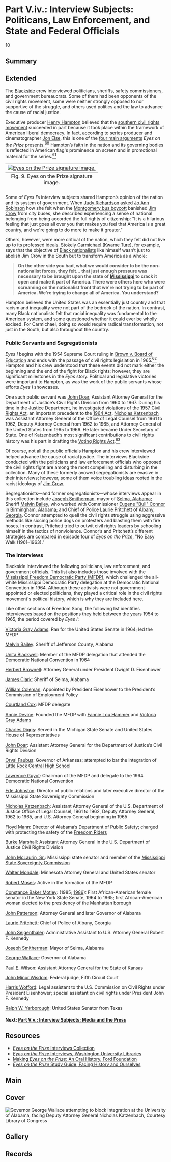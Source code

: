 # Part V.iv.: Interview Subjects: Politicans, Law Enforcement, and State and Federal Officials

10

## Summary

## Extended

The [Blackside](/2-making-television-history#Blackside) crew interviewed politicians, sheriffs, safety commissioners, and government bureaucrats. Some of them had been opponents of the civil rights movement, some were neither strongly opposed to nor supportive of the struggle, and others used politics and the law to advance the cause of racial justice. 

Executive producer [Henry Hampton](/exhibits/eotp/2-making-television-history#HenryHampton) believed that the [southern civil rights movement](https://americanarchive.org/exhibits/civil-rights) succeeded in part because it took place within the framework of American liberal democracy. In fact, according to series producer and cinematographer [Jon Else](/2-making-television-history#JonElse), this is one of the [four main arguments](/2-making-television-history#Arguments) *Eyes on the Prize* presents.[<sup>60</sup>](/exhibits/eotp/notes#60) Hampton’s faith in the nation and its governing bodies is reflected in American flag's prominence on screen and in promotional material for the series.[<sup>61</sup>](/exhibits/eotp/notes#61)

<table class="exhibit-image">
<caption align="bottom" class="exhibit-caption">Fig. 9. <span style="font-style: normal;">Eyes on the Prize</span> signature image.</caption>
<tr><td><a href="https://s3.amazonaws.com/americanarchive.org/exhibits/eotp_promo_image.jpg" target="_blank"><img src="https://s3.amazonaws.com/americanarchive.org/exhibits/eotp_promo_image.jpg" alt="Eyes on the Prize signature image."/></a></td></tr>
</table>

Some of *Eyes I*’s interview subjects shared Hampton’s opinion of the nation and its system of government. When [Judy Richardson](/2-making-television-history#JudyRichardson) asked [Jo Ann Robinson](https://americanarchive.org/catalog/cpb-aacip-151-wh2d796b02?start=1505.79&end=1551.67http://americanarchive.org/catalog/cpb-aacip_151-wh2d796b02#at_1508_s) how she felt when the [Montgomery bus boycott](https://kinginstitute.stanford.edu/liberation-curriculum/create-your-own-classroom-activity/montgomery-bus-boycott) banished [Jim Crow](https://www.pbs.org/wgbh/americanexperience/features/freedom-riders-jim-crow-laws/) from city buses, she described experiencing a sense of national belonging from being accorded the full rights of citizenship: "It is a hilarious feeling that just goes all over you that makes you feel that America is a great country, and we're going to do more to make it greater."

Others, however, were more critical of the nation, which they felt did not live up to its professed ideals. [Stokely Carmichael (Kwame Ture)](https://americanarchive.org/catalog/cpb-aacip-151-7659c6sr1g?start=1319.25&end=1351.55), for example, says that the objective of [Black nationalists](https://kinginstitute.stanford.edu/encyclopedia/black-nationalism) like himself wasn’t just to abolish Jim Crow in the South but to transform America as a whole:

>**On the other side you had, what we would consider to be the non-nationalist forces, they felt… that just enough pressure was necessary to be brought upon the state of [Mississippi](https://civilrightstrail.com/state/mississippi/) to crack it open and make it part of America. There were others here who were screaming on the nationalist front that we're not trying to be part of America. We're trying to change all of America. You understand?** 

Hampton believed the United States was an essentially just country and that racism and inequality were not part of the bedrock of the nation. In contrast, many Black nationalists felt that racial inequality was fundamental to the American system, and some questioned whether it could ever be wholly excised. For Carmichael, doing so would require radical transformation, not just in the South, but also throughout the country.

### Public Servants and Segregationists

*Eyes I* begins with the 1954 Supreme Court ruling in [Brown v. Board of Education](https://www.oyez.org/cases/1940-1955/347us483) and ends with the passage of civil rights legislation in 1965.[<sup>62</sup>](/exhibits/eotp/notes#62) Hampton and his crew understood that these events did not mark either the beginning and the end of the fight for Black rights; however, they are significant milestones in the *Eyes* story. Political and legislative victories were important to Hampton, as was the work of the public servants whose efforts *Eyes I* showcases.  

One such public servant was [John Doar](https://americanarchive.org/catalog/cpb-aacip_151-dr2p55f743), Assistant Attorney General for the Department of Justice’s Civil Rights Division from 1960 to 1967. During his time in the Justice Department, he investigated violations of the [1957 Civil Rights Act](https://www.eisenhowerlibrary.gov/research/online-documents/civil-rights-act-1957), an important precedent to the [1964 Act](https://www.ourdocuments.gov/doc.php?flash=false&doc=97). [Nicholas Katzenbach](https://americanarchive.org/catalog/cpb-aacip_151-dn3zs2m30f) was Assistant Attorney General of the Office of Legal Counsel from 1961 to 1962, Deputy Attorney General from 1962 to 1965, and Attorney General of the United States from 1965 to 1966. He later became Under Secretary of State. One of Katzenbach’s most significant contributions to civil rights history was his part in drafting the [Voting Rights Act](https://www.ourdocuments.gov/doc.php?flash=false&doc=100).[<sup>63</sup>](/exhibits/eotp/notes#63)

Of course, not all the public officials Hampton and his crew interviewed helped advance the cause of racial justice. The interviews Blackside conducted with the politicians and law enforcement officials who opposed the civil rights fight are among the most compelling and disturbing in the collection. Many of these formerly avowed segregationists are evasive in their interviews; however, some of them voice troubling ideas rooted in the racist ideology of [Jim Crow](https://www.pbs.org/wgbh/americanexperience/features/freedom-riders-jim-crow-laws/). 

Segregationists—and former segregationists—whose interviews appear in this collection include [Joseph Smitherman](https://americanarchive.org/catalog/cpb-aacip_151-m03xs5k88f), mayor of [Selma, Alabama](https://civilrightstrail.com/destination/selma/); Sheriff [Melvin Bailey](https://americanarchive.org/catalog/cpb-aacip_151-4f1mg7gg86), who worked with Commissioner [Eugene "Bull" Connor](https://kinginstitute.stanford.edu/encyclopedia/connor-theophilus-eugene-bull) in [Birmingham, Alabama](https://civilrightstrail.com/destination/birmingham/); and Chief of Police [Laurie Pritchett](https://americanarchive.org/catalog/cpb-aacip_151-sq8qb9w27j) of [Albany, Georgia](https://civilrightstrail.com/destination/albany/). Connor attempted to quell the civil rights struggle using aggressive methods like siccing police dogs on protesters and blasting them with fire hoses. In contrast, Pritchett tried to outwit civil rights leaders by schooling himself in the tactics of nonviolence. Connor’s and Pritchett’s different strategies are compared in episode four of *Eyes on the Prize*, "No Easy Walk (1961–1963)." 

### The Interviews

Blackside interviewed the following politicians, law enforcement, and government officials. This list also includes those involved with the [Mississippi Freedom Democratic Party (MFDP)](https://snccdigital.org/inside-sncc/alliances-relationships/mfdp/), which challenged the all-white Mississippi Democratic Party delegation at the Democratic National Convention in 1964. Although these activists were not government-appointed or elected politicians, they played a critical role in the civil rights movement's political history, which is why they are included here.

Like other sections of Freedom Song, the following list identifies interviewees based on the positions they held between the years 1954 to 1965, the period covered by *Eyes I*:

[Victoria Gray Adams](https://americanarchive.org/catalog/cpb-aacip_151-rf5k931t3g): Ran for the United States Senate in 1964; led the MFDP

[Melvin Bailey](https://americanarchive.org/catalog/cpb-aacip_151-4f1mg7gg86): Sheriff of Jefferson County, Alabama 

[Unita Blackwell](https://americanarchive.org/catalog/cpb-aacip_151-0r9m32nw0m): Member of the MFDP delegation that attended the Democratic National Convention in 1964 

[Herbert Brownell](https://americanarchive.org/catalog/cpb-aacip_151-mg7fq9r17b): Attorney General under President Dwight D. Eisenhower

[James Clark](https://americanarchive.org/catalog/cpb-aacip_151-q814m92882): Sheriff of Selma, Alabama 

[William Coleman](https://americanarchive.org/catalog/cpb-aacip_151-fq9q23rr30): Appointed by President Eisenhower to the President’s Commission of Employment Policy

[Courtland Cox](https://americanarchive.org/catalog/cpb-aacip_151-9z9086402c): MFDP delegate

[Annie Devine](https://americanarchive.org/catalog/cpb-aacip_151-t14th8ch9f): Founded the MFDP with [Fannie Lou Hammer](https://www.blackpast.org/african-american-history/hamer-fannie-lou-1917-1977/) and [Victoria Gray Adams](https://americanarchive.org/catalog/cpb-aacip_151-rf5k931t3g)

[Charles Diggs](https://americanarchive.org/catalog/cpb-aacip_151-p843r0qr6v): Served in the Michigan State Senate and United States House of Representatives

[John Doar](https://americanarchive.org/catalog/cpb-aacip_151-dr2p55f743): Assistant Attorney General for the Department of Justice’s Civil Rights Division

[Orval Faubus](https://americanarchive.org/catalog/cpb-aacip_151-0k26970k16): Governor of Arkansas; attempted to bar the integration of [Little Rock Central High School](https://civilrightstrail.com/attraction/little-rock-central-high-school-national-historic-site/) 

[Lawrence Guyot](https://americanarchive.org/catalog/cpb-aacip_151-zk55d8ph2n): Chairman of the MFDP and delegate to the 1964 Democratic National Convention

[Erle Johnston](https://americanarchive.org/catalog/cpb-aacip_151-sx6445jc50): Director of public relations and later executive director of the Mississippi State Sovereignty Commission

[Nicholas Katzenbach](https://americanarchive.org/catalog/cpb-aacip_151-dn3zs2m30f): Assistant Attorney General of the U.S. Department of Justice Office of Legal Counsel, 1961 to 1962, Deputy Attorney General, 1962 to 1965, and U.S. Attorney General beginning in 1965

[Floyd Mann](https://americanarchive.org/catalog/cpb-aacip_151-445h99016j): Director of Alabama’s Department of Public Safety; charged with protecting the safety of the [Freedom Riders](https://www.blackpast.org/african-american-history/freedom-rides-1961/)

[Burke Marshall](https://americanarchive.org/catalog/cpb-aacip_151-0g3gx45d8p): Assistant Attorney General in the U.S. Department of Justice Civil Rights Division

[John McLaurin, Sr.](https://americanarchive.org/catalog/cpb-aacip_151-vq2s46j393): Mississippi state senator and member of the [Mississippi State Sovereignty Commission](https://da.mdah.ms.gov/sovcom/) 

[Walter Mondale](https://americanarchive.org/catalog/cpb-aacip_151-m61bk17k5k): Minnesota Attorney General and United States senator

[Robert Moses](https://americanarchive.org/catalog/cpb-aacip_151-6w9668989m): Active in the formation of the MFDP

[Constance Baker Motley](https://americanarchive.org/catalog/cpb-aacip_151-3775t3gn95): (1985; [1986](https://americanarchive.org/catalog/cpb-aacip_151-zg6g15vc0r)): First African-American female senator in the New York State Senate, 1964 to 1965; first African-American woman elected to the presidency of the Manhattan borough

[John Patterson](https://americanarchive.org/catalog/cpb-aacip_151-2804x5550f): Attorney General and later Governor of Alabama

[Laurie Pritchett](https://americanarchive.org/catalog/cpb-aacip_151-sq8qb9w27j): Chief of Police of Albany, Georgia 

[John Seigenthaler](https://americanarchive.org/catalog/cpb-aacip_151-h707w68144): Administrative Assistant to U.S. Attorney General Robert F. Kennedy

[Joseph Smitherman](https://americanarchive.org/catalog/cpb-aacip_151-m03xs5k88f): Mayor of Selma, Alabama

[George Wallace](https://americanarchive.org/catalog/cpb-aacip_151-pr7mp4wh8k): Governor of Alabama

[Paul E. Wilson](https://americanarchive.org/catalog/cpb-aacip_151-x921c1vj22): Assistant Attorney General for the State of Kansas

[John Minor Wisdom](https://americanarchive.org/catalog/cpb-aacip_151-sn00z71x30): Federal judge, Fifth Circuit Court 

[Harris Wofford](https://americanarchive.org/catalog/cpb-aacip_151-nv9959d525): Legal assistant to the U.S. Commission on Civil Rights under President Eisenhower; special assistant on civil rights under President John F. Kennedy 

[Ralph W. Yarborough](https://americanarchive.org/catalog/cpb-aacip_151-j38kd1rd2f): United States Senator from Texas


#### Next: [Part V.v.: Interview Subjects: Media and the Press](/exhibits/eotp/5-5-media)

## Resources

- [*Eyes on the Prize* Interviews Collection](https://americanarchive.org/special_collections/eotp-i-interviews)
- [*Eyes on the Prize* Interviews, Washington University Libraries](http://digital.wustl.edu/eyesontheprize/)
- [Making *Eyes on the Prize*: An Oral History, Ford Foundation](https://www.fordfoundation.org/just-matters/ford-forum/making-eyes-on-the-prize-an-oral-history/)
- [*Eyes on the Prize* Study Guide, Facing History and Ourselves](https://www.facinghistory.org/books-borrowing/eyes-prize-americas-civil-rights-movement)

## Main

## Cover
  <img title="Cover Image" alt="Governor George Wallace attempting to block integration at the University of Alabama, facing Deputy Attorney General Nicholas Katzenbach, Courtesy Library of Congress" src="https://s3.amazonaws.com/americanarchive.org/exhibits/Wallace_Katzenbach_square.jpg">

## Gallery

## Records
